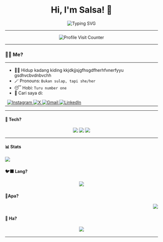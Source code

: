 <h1 align="center">Hi, I'm Salsa! 👋</h1>

<p align="center">
  <img src="https://readme-typing-svg.herokuapp.com?font=Orbitron&size=22&duration=3000&pause=1000&color=11336E&center=true&vCenter=true&width=435&lines=At+Hasanuddin+University;Information+System+Student" alt="Typing SVG" />
</p>

---

<p align="center">
  <img src="https://profile-counter.glitch.me/nabilasalsabilaaa/count.svg" alt="Profile Visit Counter" />
</p>

---

### 😶‍🌫️ Me?
<table width="100%" border="0" cellpadding="100" cellspacing="100">
  <tr>
    <td width="100%" valign="top" align="left">

- 🤦‍♀️ Hidup kadang kiding kkjdkjjsjgfhsgdfherhfvnerfyyu gsdhvcbvdnbvchh
- 🪄 Pronouns: `Bukan sulap, tapi she/her`               
- 😴 Hobi: `Turu number one`                                 
- 📱 Cari saya di:
  
<a href="https://instagram.com/nslsabilaaa_" target="_blank" rel="noopener noreferrer">
  <img src="https://img.shields.io/badge/Instagram-%23E4405F.svg?style=for-the-badge&logo=instagram&logoColor=white" alt="Instagram">
</a>
<a href="https://x.com/bwakekoqq" target="_blank" rel="noopener noreferrer">
  <img src="https://img.shields.io/badge/X-%23181717.svg?style=for-the-badge&logo=x&logoColor=white" alt="X">
</a>
<a href="mailto:naabiilasalsabilaa@gmail.com" target="_blank" rel="noopener noreferrer">
  <img src="https://img.shields.io/badge/Gmail-%23FFFFFF.svg?style=for-the-badge&logo=gmail&logoColor=D14836" alt="Gmail">
</a>
<a href="https://www.linkedin.com/in/nabila-salsabila-964511358" target="_blank" rel="noopener noreferrer">
  <img src="https://img.shields.io/badge/LinkedIn-%230077B5.svg?style=for-the-badge&logo=linkedin&logoColor=white" alt="LinkedIn">
</a>
  </td>
  <td width="100%" valign="top" align="right">
    <img src="https://raw.githubusercontent.com/nabilasalsabilaaa/nabilasalsabilaaa/main/no-wakeup.gif" width="400" />
  </td>
</tr>
</table>

--- 

#### 🧰 Tech?
<p align="center">
  <img src="https://img.shields.io/badge/Git-F05032?style=for-the-badge&logo=git&logoColor=white" />
  <img src="https://img.shields.io/badge/GitHub-181717?style=for-the-badge&logo=github&logoColor=white" />
  <img src="https://img.shields.io/badge/VS%20Code-007ACC?style=for-the-badge&logo=visual-studio-code&logoColor=white" />
</p>

---

#### 📊 Stats
<p align="left">
  <img src="https://github-readme-stats.vercel.app/api?username=nabilasalsabilaaa&show_icons=true&theme=nightowl" width="400" />
</p>

#### 🐦‍⬛ Lang?
<p align="center">
  <img src="https://github-readme-stats.vercel.app/api/top-langs/?username=nabilasalsabilaaa&layout=compact&theme=nightowl" width="400" />
</p>

#### 🦤Apa?
<p align="right">
  <img src="https://github-readme-streak-stats.herokuapp.com?user=nabilasalsabilaaa&theme=nightowl&hide_border=false" width="400" />
</p>

#### 🐧 Ha?
<p align="center">
  <img src="https://github-profile-trophy.vercel.app/?username=nabilasalsabilaaa&theme=nightowl&margin-w=10&margin-h=10&no-bg=true&no-frame=true" />
</p>

---
